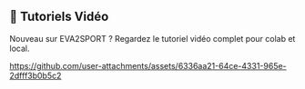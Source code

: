 ## 🎥 Tutoriels Vidéo

Nouveau sur EVA2SPORT ? Regardez le tutoriel vidéo complet pour colab et local.

https://github.com/user-attachments/assets/6336aa21-64ce-4331-965e-2dfff3b0b5c2
